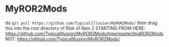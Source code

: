 # MyROR2Mods
do `git pull https://github.com/TypicalIllusion/MyROR2Mods/` then drag this into the root directory of Risk of Rain 2 STARTING FROM HERE:
https://github.com/TypicalIllusion/MyROR2Mods/tree/master/bigROR2Mods
NOT: https://github.com/TypicalIllusion/MyROR2Mods/
